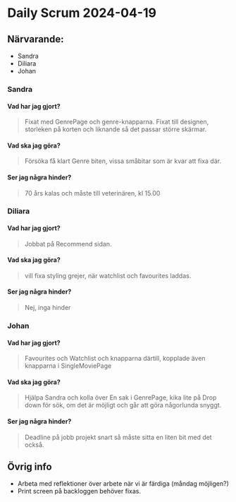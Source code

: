 # Daily Scrum 2024-04-19

## Närvarande:
* Sandra
* Diliara
* Johan

### Sandra 

#### Vad har jag gjort? 
> Fixat med GenrePage och genre-knapparna. Fixat till designen, storleken på korten och liknande så det passar större skärmar.

#### Vad ska jag göra?
> Försöka få klart Genre biten, vissa småbitar som är kvar att fixa där.

#### Ser jag några hinder?
> 70 års kalas och måste till veterinären, kl 15.00

### Diliara 

#### Vad har jag gjort? 
> Jobbat på Recommend sidan.  

#### Vad ska jag göra?
> vill fixa styling grejer, när watchlist och favourites laddas. 

#### Ser jag några hinder?
> Nej, inga hinder

### Johan 

#### Vad har jag gjort? 
> Favourites och Watchlist och knapparna därtill, kopplade även knapparna i SingleMoviePage

#### Vad ska jag göra?
> Hjälpa Sandra och kolla över En sak i GenrePage, kika lite på Drop down för sök, om det är möjligt och går att göra någorlunda snyggt. 

#### Ser jag några hinder?
> Deadline på jobb projekt snart så måste sitta en liten bit med det också. 

## Övrig info
* Arbeta med reflektioner över arbete när vi är färdiga (måndag möjligen?) 
* Print screen på backloggen behöver fixas.
